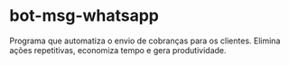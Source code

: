 # bot-msg-whatsapp
Programa que automatiza o envio de cobranças para os clientes. Elimina ações repetitivas, economiza tempo e gera produtividade.
